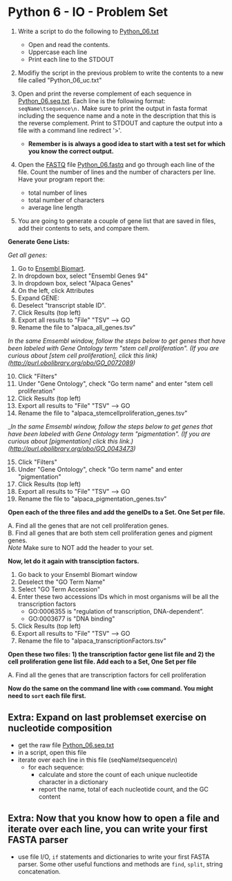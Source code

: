 Python 6 - IO - Problem Set
===================

1. Write a script to do the following to [Python_06.txt](https://raw.githubusercontent.com/prog4biol/pfb2018/master/files/Python_06.txt)
   - Open and read the contents.  
   - Uppercase each line
   - Print each line to the STDOUT


2. Modifiy the script in the previous problem to write the contents to a new file called "Python_06_uc.txt"


3. Open and print the reverse complement of each sequence in [Python_06.seq.txt](https://raw.githubusercontent.com/prog4biol/pfb2018/master/files/Python_06.seq.txt). Each line is the following format:    `seqName\tsequence\n.` Make sure to print the output in fasta format including the sequence name and a note in the description that this is the reverse complement. Print to STDOUT and capture the output into a file with a command line redirect '>'. 
   - **Remember is is always a good idea to start with a test set for which you know the correct output.**

4. Open the [FASTQ](https://en.wikipedia.org/wiki/FASTQ_format) file [Python_06.fastq](https://raw.githubusercontent.com/prog4biol/pfb2018/master/files/Python_06.fastq) and go through each line of the file. Count the number of lines and the number of characters per line. Have your program report the:  
    - total number of lines  
    - total number of characters  
    - average line length   


5. You are going to generate a couple of gene list that are saved in files, add their contents to sets, and compare them. 

__Generate Gene Lists:__


_Get all genes:_

1. Go to [Ensembl Biomart](http://useast.ensembl.org/biomart/martview/4b8fb1941e75e7763e8c4ccf1ffcd9c5).
2. In dropdown box, select "Ensembl Genes 94"
3. In dropdown box, select "Alpaca Genes" 
4. On the left, click Attributes
5. Expand GENE:
6. Deselect "transcript stable ID".
7. Click Results (top left)
8. Export all results to "File" "TSV" --> GO
9. Rename the file to "alpaca_all_genes.tsv"

_In the same Emsembl window, follow the steps below to get genes that have been labeled with Gene Ontology term "stem cell proliferation". (If you are curious about [stem cell proliferation], click this link)(http://purl.obolibrary.org/obo/GO_0072089)_

10. Click "Filters"
11. Under "Gene Ontology", check "Go term name" and enter "stem cell proliferation"
12. Click Results (top left)
13. Export all results to "File" "TSV" --> GO
14. Rename the file to "alpaca_stemcellproliferation_genes.tsv"

__In the same Emsembl window, follow the steps below to get genes that have been labeled with Gene Ontology term "pigmentation". (If you are curious about [pigmentation] click this link.)(http://purl.obolibrary.org/obo/GO_0043473)_


15. Click "Filters"
16. Under "Gene Ontology", check "Go term name" and enter "pigmentation"
17. Click Results (top left)
18. Export all results to "File" "TSV" --> GO
19. Rename the file to "alpaca_pigmentation_genes.tsv"


__Open each of the three files and add the geneIDs to a Set. One Set per file.__

A. Find all the genes that are not cell proliferation genes.  
B. Find all genes that are both stem cell proliferation genes and pigment genes.  
*Note* Make sure to NOT add the header to your set.  

__Now, let do it again with transciption factors.__
 
1. Go back to your Ensembl Biomart window
2. Deselect the "GO Term Name"
3. Select "GO Term Accession"
4. Enter these two accessions IDs which in most organisms will be all the transcription factors
   - GO:0006355 is "regulation of transcription, DNA-dependent”. 
   - GO:0003677 is "DNA binding"
5.  Click Results (top left)
6. Export all results to "File" "TSV" --> GO
7. Rename the file to "alpaca_transcriptionFactors.tsv"

__Open these two files: 1) the transcription factor gene list file and 2) the cell proliferation gene list file. Add each to a Set, One Set per file__

A. Find all the genes that are transcription factors for cell proliferation


__Now do the same on the command line with `comm` command. You might need to `sort` each file first.__


## Extra: Expand on last problemset exercise on nucleotide composition
  - get the raw file [Python_06.seq.txt](https://raw.githubusercontent.com/prog4biol/pfb2018/master/files/Python_06.seq.txt)
  - in a script, open this file
  - iterate over each line in this file (seqName\tsequence\n)
     - for each sequence:
         - calculate and store the count of each unique nucleotide character in a dictionary
         - report the name, total of each nucleotide count, and the GC content 
 
 ## Extra: Now that you know how to open a file and iterate over each line, you can write your first FASTA parser
   - use file I/O, `if` statements and dictionaries to write your first FASTA parser. Some other useful functions and methods are `find`, `split`, string concatenation.
